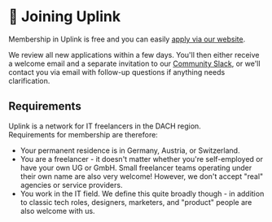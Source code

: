# 🤗 Joining Uplink

Membership in Uplink is free and you can easily [apply via our website](https://uplink.tech/freelancers#apply).

We review all new applications within a few days. You'll then either receive a welcome email and a separate invitation to our [Community Slack](060-community-slack.md), or we'll contact you via email with follow-up questions if anything needs clarification.

## Requirements

Uplink is a network for IT freelancers in the DACH region.<br/>
Requirements for membership are therefore:

* Your permanent residence is in Germany, Austria, or Switzerland.
* You are a freelancer - it doesn't matter whether you're self-employed or have your own UG or GmbH. Small freelancer teams operating under their own name are also very welcome! However, we don't accept "real" agencies or service providers.
* You work in the IT field. We define this quite broadly though - in addition to classic tech roles, designers, marketers, and "product" people are also welcome with us.
